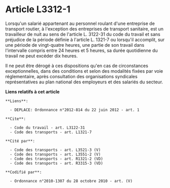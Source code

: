 # Article L3312-1

Lorsqu'un salarié appartenant au personnel roulant d'une entreprise de transport routier, à l'exception des entreprises de
transport sanitaire, est un travailleur de nuit au sens de l'article L. 3122-31 du code du travail et sans préjudice de la
période définie à l'article L. 1321-7 ou lorsqu'il accomplit, sur une période de vingt-quatre heures, une partie de son
travail dans l'intervalle compris entre 24 heures et 5 heures, sa durée quotidienne du travail ne peut excéder dix heures. 

Il ne peut être dérogé à ces dispositions qu'en cas de circonstances exceptionnelles, dans des conditions et selon des
modalités fixées par voie réglementaire, après consultation des organisations syndicales représentatives au plan national des
employeurs et des salariés du secteur.

**Liens relatifs à cet article**

	**Liens**:

	  - DEPLACE: Ordonnance n°2012-814 du 22 juin 2012 - art. 1

	**Cite**:

	  - Code du travail - art. L3122-31
	  - Code des transports - art. L1321-7

	**Cité par**:

	  - Code des transports - art. L3521-3 (V)
	  - Code des transports - art. L3551-2 (V)
	  - Code des transports - art. R1321-2 (VD)
	  - Code des transports - art. R3315-3 (VD)

	**Codifié par**:

	  - Ordonnance n°2010-1307 du 28 octobre 2010 - art. (V)
